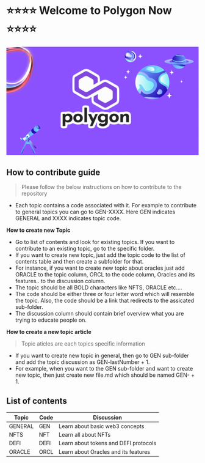 # ⭐️⭐️⭐️⭐️ Welcome to Polygon Now ⭐️⭐️⭐️⭐️

![Main](https://github.com/polygonnow/.github/blob/main/profile/Untitled%20design.gif)

## How to contribute guide

> Please follow the below instructions on how to contribute to the repository

- Each topic contains a code associated with it. For example to contribute to general topics you can go to GEN-XXXX. Here GEN indicates GENERAL and XXXX indicates topic code.

**How to create new Topic**

- Go to list of contents and look for existing topics. If you want to contribute to an existing topic, go to the specific folder.
- If you want to create new topic, just add the topic code to the list of contents table and then create a subfolder for that.
- For instance, if you want to create new topic about oracles just add ORACLE to the topic column, ORCL to the code column, Oracles and its features.. to the discussion column.  
- The topic should be all BOLD characters like NFTS, ORACLE etc....
- The code should be either three or four letter word which will resemble the topic. Also, the code should be a link that redirects to the assicated sub-folder.
- The discussion column should contain brief overview what you are trying to educate people on.

**How to create a new topic article**

> Topic aticles are each topics specific information 

- If you want to create new topic in general, then go to GEN sub-folder and add the topic discussion as GEN-lastNumber + 1.
- For example, when you want to the GEN sub-folder and want to create new topic, then just create new file.md which should be named GEN-<last article number> + 1.

## List of contents

| Topic | Code | Discussion |
|- | - | - |
| GENERAL | GEN | Learn about basic web3 concepts |
| NFTS | NFT | Learn all about NFTs |
| DEFI | DEFI | Learn about tokens and DEFI protocols |
| ORACLE | ORCL | Learn about Oracles and its features |


